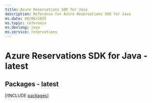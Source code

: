 ```yaml
---
title: Azure Reservations SDK for Java
description: Reference for Azure Reservations SDK for Java
ms.date: 08/06/2025
ms.topic: reference
ms.devlang: java
ms.service: reservations
---
```

# Azure Reservations SDK for Java - latest
## Packages - latest
[!INCLUDE [packages](reservations-index.md)]